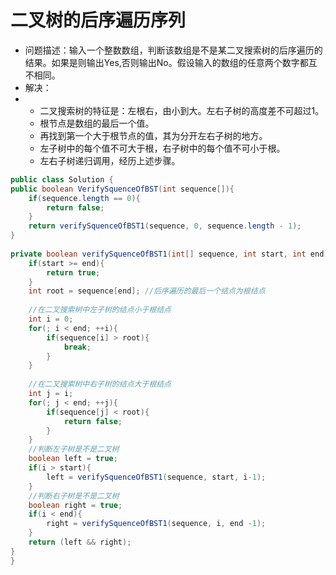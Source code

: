 # 二叉树的后序遍历序列

- 问题描述：输入一个整数数组，判断该数组是不是某二叉搜索树的后序遍历的结果。如果是则输出Yes,否则输出No。假设输入的数组的任意两个数字都互不相同。
- 解决：
- + 二叉搜索树的特征是：左根右，由小到大。左右子树的高度差不可超过1。
  + 根节点是数组的最后一个值。
  + 再找到第一个大于根节点的值，其为分开左右子树的地方。
  + 左子树中的每个值不可大于根，右子树中的每个值不可小于根。
  + 左右子树递归调用，经历上述步骤。

```java
public class Solution {
public boolean VerifySquenceOfBST(int sequence[]){
    if(sequence.length == 0){
		return false;
	}
	return verifySquenceOfBST1(sequence, 0, sequence.length - 1);
}
 
private boolean verifySquenceOfBST1(int[] sequence, int start, int end) {
	if(start >= end){
		return true;
	}
	int root = sequence[end]; //后序遍历的最后一个结点为根结点
		
	//在二叉搜索树中左子树的结点小于根结点
	int i = 0;
	for(; i < end; ++i){
		if(sequence[i] > root){
			break;
		}
	}
		
	//在二叉搜索树中右子树的结点大于根结点
	int j = i;
	for(; j < end; ++j){
		if(sequence[j] < root){
			return false;
		}
	}
	//判断左子树是不是二叉树
	boolean left = true;
	if(i > start){
		left = verifySquenceOfBST1(sequence, start, i-1);
	}
	//判断右子树是不是二叉树
	boolean right = true;
	if(i < end){
		right = verifySquenceOfBST1(sequence, i, end -1); 
	}
	return (left && right);
}
}
```

